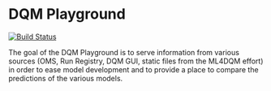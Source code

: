 # DQM Playground

[![Build Status](https://app.travis-ci.com/XavierAtCERN/MLplayground.svg?branch=master)](https://app.travis-ci.com/XavierAtCERN/MLplayground)

The goal of the DQM Playground is to serve information from various sources (OMS, Run Registry, DQM GUI, static files from the ML4DQM effort) in order to ease model development and to provide a place to compare the predictions of the various models.
